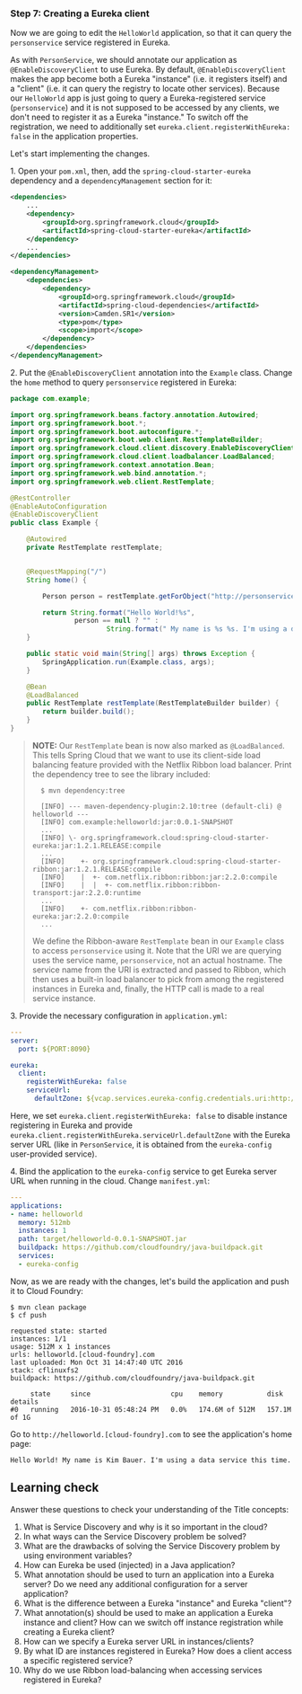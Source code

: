 ### Step 7: Creating a Eureka client

Now we are going to edit the `HelloWorld` application, so that it can query the `personservice` service registered in Eureka.

As with `PersonService`, we should annotate our application as `@EnableDiscoveryClient` to use Eureka. By default, `@EnableDiscoveryClient` makes the app become both a Eureka "instance" (i.e. it registers itself) and a "client" (i.e. it can query the registry to locate other services). Because our `HelloWorld` app is just going to query a Eureka-registered service (`personservice`) and it is not supposed to be accessed by any clients, we don't need to register it as a Eureka "instance." To switch off the registration, we need to additionally set `eureka.client.registerWithEureka: false` in the application properties.

Let's start implementing the changes.

1\. Open your `pom.xml`, then, add the `spring-cloud-starter-eureka` dependency and a `dependencyManagement` section for it:

```xml
<dependencies>
    ...
    <dependency>
        <groupId>org.springframework.cloud</groupId>
        <artifactId>spring-cloud-starter-eureka</artifactId>
    </dependency>
    ...
</dependencies>

<dependencyManagement>
    <dependencies>
        <dependency>
            <groupId>org.springframework.cloud</groupId>
            <artifactId>spring-cloud-dependencies</artifactId>
            <version>Camden.SR1</version>
            <type>pom</type>
            <scope>import</scope>
        </dependency>
    </dependencies>
</dependencyManagement>
```

2\. Put the `@EnableDiscoveryClient` annotation into the `Example` class. Change the `home` method to query `personservice` registered in Eureka:

```java
package com.example;

import org.springframework.beans.factory.annotation.Autowired;
import org.springframework.boot.*;
import org.springframework.boot.autoconfigure.*;
import org.springframework.boot.web.client.RestTemplateBuilder;
import org.springframework.cloud.client.discovery.EnableDiscoveryClient;
import org.springframework.cloud.client.loadbalancer.LoadBalanced;
import org.springframework.context.annotation.Bean;
import org.springframework.web.bind.annotation.*;
import org.springframework.web.client.RestTemplate;

@RestController
@EnableAutoConfiguration
@EnableDiscoveryClient
public class Example {

    @Autowired
    private RestTemplate restTemplate;


    @RequestMapping("/")
    String home() {

        Person person = restTemplate.getForObject("http://personservice/person", Person.class);

        return String.format("Hello World!%s",
                person == null ? "" :
                        String.format(" My name is %s %s. I'm using a data service this time.", person.getFirstName(), person.getLastName()));
    }

    public static void main(String[] args) throws Exception {
        SpringApplication.run(Example.class, args);
    }

    @Bean
    @LoadBalanced
    public RestTemplate restTemplate(RestTemplateBuilder builder) {
        return builder.build();
    }
}
```

> **NOTE:** Our `RestTemplate` bean is now also marked as `@LoadBalanced`. This tells Spring Cloud that we want to use its client-side load balancing feature provided with the Netflix Ribbon load balancer. Print the dependency tree to see the library included:
>
>       $ mvn dependency:tree
>
>       [INFO] --- maven-dependency-plugin:2.10:tree (default-cli) @ helloworld ---
>       [INFO] com.example:helloworld:jar:0.0.1-SNAPSHOT
>       ...
>       [INFO] \- org.springframework.cloud:spring-cloud-starter-eureka:jar:1.2.1.RELEASE:compile
>       ...
>       [INFO]    +- org.springframework.cloud:spring-cloud-starter-ribbon:jar:1.2.1.RELEASE:compile
>       [INFO]    |  +- com.netflix.ribbon:ribbon:jar:2.2.0:compile
>       [INFO]    |  |  +- com.netflix.ribbon:ribbon-transport:jar:2.2.0:runtime
>       ...
>       [INFO]    +- com.netflix.ribbon:ribbon-eureka:jar:2.2.0:compile
>       ...
>
> We define the Ribbon-aware `RestTemplate` bean in our `Example` class to access `personservice` using it. Note that the URI we are querying uses the service name, `personservice`, not an actual hostname. The service name from the URI is extracted and passed to Ribbon, which then uses a built-in load balancer to pick from among the registered instances in Eureka and, finally, the HTTP call is made to a real service instance.

3\. Provide the necessary configuration in `application.yml`:

```yml
---
server:
  port: ${PORT:8090}

eureka:
  client:
    registerWithEureka: false
    serviceUrl:
      defaultZone: ${vcap.services.eureka-config.credentials.uri:http://localhost:8761/eureka/}

```

Here, we set `eureka.client.registerWithEureka: false` to disable instance registering in Eureka and provide `eureka.client.registerWithEureka.serviceUrl.defaultZone` with the Eureka server URL (like in `PersonService`, it is obtained from the `eureka-config` user-provided service).

4\. Bind the application to the `eureka-config` service to get Eureka server URL when running in the cloud. Change `manifest.yml`:

```yml
---
applications:
- name: helloworld
  memory: 512mb
  instances: 1
  path: target/helloworld-0.0.1-SNAPSHOT.jar
  buildpack: https://github.com/cloudfoundry/java-buildpack.git
  services:
  - eureka-config

```

Now, as we are ready with the changes, let's build the application and push it to Cloud Foundry:

    $ mvn clean package
    $ cf push
    
    requested state: started
    instances: 1/1
    usage: 512M x 1 instances
    urls: helloworld.[cloud-foundry].com
    last uploaded: Mon Oct 31 14:47:40 UTC 2016
    stack: cflinuxfs2
    buildpack: https://github.com/cloudfoundry/java-buildpack.git

         state     since                    cpu    memory           disk           details
    #0   running   2016-10-31 05:48:24 PM   0.0%   174.6M of 512M   157.1M of 1G
    
Go to `http://helloworld.[cloud-foundry].com` to see the application's home page:

    Hello World! My name is Kim Bauer. I'm using a data service this time.


## Learning check

Answer these questions to check your understanding of the Title concepts:

1. What is Service Discovery and why is it so important in the cloud?
2. In what ways can the Service Discovery problem be solved?
3. What are the drawbacks of solving the Service Discovery problem by using environment variables?
4. How can Eureka be used (injected) in a Java application?
5. What annotation should be used to turn an application into a Eureka server? Do we need any additional configuration for a server application?
6. What is the difference between a Eureka "instance" and Eureka "client"?
7. What annotation(s) should be used to make an application a Eureka instance and client? How can we switch off instance registration while creating a Eureka client?
8. How can we specify a Eureka server URL in instances/clients?
9. By what ID are instances registered in Eureka? How does a client access a specific registered service?
10. Why do we use Ribbon load-balancing when accessing services registered in Eureka?
